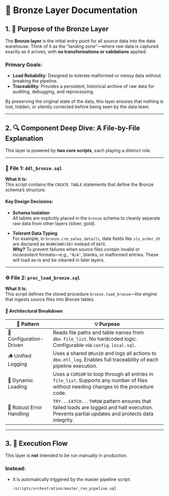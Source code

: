 # 🥉 Bronze Layer Documentation

## 1. 🎯 Purpose of the Bronze Layer

The **Bronze layer** is the initial entry point for all source data into the data warehouse. Think of it as the "landing zone"—where raw data is captured exactly as it arrives, with **no transformations or validations** applied.

### Primary Goals:

- **Load Reliability**: Designed to tolerate malformed or messy data without breaking the pipeline.
- **Traceability**: Provides a persistent, historical archive of raw data for auditing, debugging, and reprocessing.

By preserving the original state of the data, this layer ensures that nothing is lost, hidden, or silently corrected before being seen by the data team.

---

## 2. 🔍 Component Deep Dive: A File-by-File Explanation

This layer is powered by **two core scripts**, each playing a distinct role.

---

### 📄 File 1: `ddl_bronze.sql`

**What It Is:**  
This script contains the `CREATE TABLE` statements that define the Bronze schema’s structure.

#### Key Design Decisions:

- **Schema Isolation**  
  All tables are explicitly placed in the `bronze` schema to cleanly separate raw data from other layers (silver, gold).

- **Tolerant Data Typing**  
  For example, in `bronze.crm_sales_details`, date fields like `sls_order_dt` are declared as `NVARCHAR(50)` instead of `DATE`.  
  **Why?** To prevent failures when source files contain invalid or inconsistent formats—e.g., `"N/A"`, blanks, or malformed entries. These will load as-is and be cleaned in later layers.

---

### ⚙️ File 2: `proc_load_bronze.sql`

**What It Is:**  
This script defines the stored procedure `bronze.load_bronze`—the engine that ingests source files into Bronze tables.

#### 🔧 Architectural Breakdown

| 🧩 Pattern                | 💡 Purpose                                                                                                                                       |
|--------------------------|--------------------------------------------------------------------------------------------------------------------------------------------------|
| 🔌 Configuration-Driven   | Reads file paths and table names from `dbo.file_list`. No hardcoded logic. Configurable via `config.local.sql`.                                 |
| 🪵 Unified Logging        | Uses a shared `@RunID` and logs all actions to `dbo.etl_log`. Enables full traceability of each pipeline execution.                             |
| 🔁 Dynamic Loading        | Uses a `CURSOR` to loop through all entries in `file_list`. Supports any number of files without needing changes to the procedure code.          |
| 🧯 Robust Error Handling  | `TRY...CATCH...THROW` pattern ensures that failed loads are logged and halt execution. Prevents partial updates and protects data integrity.     |

---

## 3. 🚀 Execution Flow

This layer is **not** intended to be run manually in production.

### Instead:

- It is automatically triggered by the master pipeline script:

  ```sql
  /scripts/orchestration/master_run_pipeline.sql
